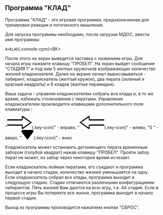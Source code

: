 ## Программа "КЛАД"

Программа "КЛАД" - это игровая программа, предназначенная для тренировки реакции и логического мышления.

Для запуска программы необходимо, после загрузки МДОС, ввести имя программы:

`A>KLAD`{.console-cpm}<ВК>

После этого на экран выведется заставка с названием игры. Для начала игры
нажмите клавишу "ПРОБЕЛ". На экран выйдет сообщение "СТАДИЯ 1" и под ним
5 желтых кружочков изображающих количество жизней кладоискателя. Далее
на экране начнут вырисовываться - лабиринт, кладоискатель (желтый кружок),
два пирата (зеленый и красный квадраты) и 6 кладов (желтые пирамидки).

Ваша задача - управляя кладоискателем собрать все клады и, в то же
время, избежать столкновения с пиратами. Управление кладоискателем
производится клавишами дополнительного поля клавиатуры :

"![right][key_right]{.key-icon}" - вправо, 
"![left][key_left]{.key-icon}" - влево,
"5 " - вверх,
"![down][key_down]{.key-icon}" - вниз.

Кладоискатель может остановить догоняющего пирата временным
забором (голубой квадрат) нажав клавишу "ПРОБЕЛ". Пройти забор пират не
может, но забор через некоторое время исчезает.

Если кладоискатель пойман пиратами, его съедают и программа выходит
в начало стадии, количество жизней уменьшается на одну. Если кладоискатель
собрал все клады, программа выходит в следующую стадию. Стадии отличаются
различными конфигурациями лабиринтов. Пять жизней Вам даются на всю
игру, т.е. 44 стадий. Если в процессе игры Вы потеряете все жизни,
программа выходит в начало первой стадии.

Выход из программы производится нажатием кнопки "СБРОС".

[key_right]: images/right-dn-arrow.png
[key_left]: images/left-dn-arrow.png
[key_down]: images/down-arrow.png
